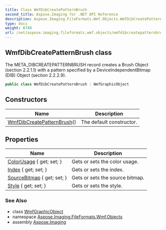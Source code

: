```yaml
---
title: Class WmfDibCreatePatternBrush
second_title: Aspose.Imaging for .NET API Reference
description: Aspose.Imaging.FileFormats.Wmf.Objects.WmfDibCreatePatternBrush class. The META_DIBCREATEPATTERNBRUSH record creates a Brush Object section 2.2.1.1 with a pattern specified by a DeviceIndependentBitmap DIB Object section 2.2.2.9
type: docs
weight: 8740
url: /net/aspose.imaging.fileformats.wmf.objects/wmfdibcreatepatternbrush/
---
```

## WmfDibCreatePatternBrush class

The META_DIBCREATEPATTERNBRUSH record creates a Brush Object (section 2.2.1.1) with a pattern specified by a DeviceIndependentBitmap (DIB) Object (section 2.2.2.9).

```csharp
public class WmfDibCreatePatternBrush : WmfGraphicObject
```

## Constructors

| Name | Description |
| --- | --- |
| [WmfDibCreatePatternBrush](wmfdibcreatepatternbrush/)() | The default constructor. |

## Properties

| Name | Description |
| --- | --- |
| [ColorUsage](../../aspose.imaging.fileformats.wmf.objects/wmfdibcreatepatternbrush/colorusage/) { get; set; } | Gets or sets the color usage. |
| [Index](../../aspose.imaging.fileformats.wmf.objects/wmfgraphicobject/index/) { get; set; } | Gets or sets the index. |
| [SourceBitmap](../../aspose.imaging.fileformats.wmf.objects/wmfdibcreatepatternbrush/sourcebitmap/) { get; set; } | Gets or sets the source bitmap. |
| [Style](../../aspose.imaging.fileformats.wmf.objects/wmfdibcreatepatternbrush/style/) { get; set; } | Gets or sets the style. |

### See Also

* class [WmfGraphicObject](../wmfgraphicobject/)
* namespace [Aspose.Imaging.FileFormats.Wmf.Objects](../../aspose.imaging.fileformats.wmf.objects/)
* assembly [Aspose.Imaging](../../)


